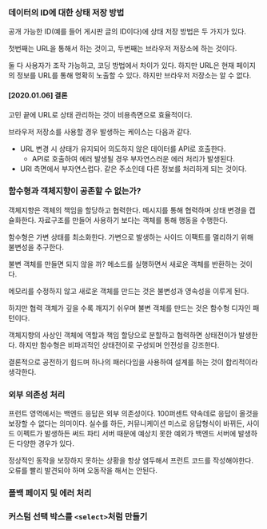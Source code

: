 ### 데이터의 ID에 대한 상태 저장 방법
공개 가능한 ID(예를 들어 게시판 글의 ID이다)에 상태 저장 방법은 두 가지가 있다.

첫번째는 URL을 통해서 하는 것이고, 두번째는 브라우저 저장소에 하는 것이다.

둘 다 사용자가 조작 가능하고, 코딩 방법에서 차이가 있다. 하지만 URL은 현재 페이지의 정보를 URL를 통해 명확히 노출할 수 있다. 하지만 브라우저 저장소는 알 수 없다.

#### [2020.01.06] 결론
고민 끝에 URL로 상태 관리하는 것이 비용측면으로 효율적이다.

브라우저 저장소를 사용할 경우 발생하는 케이스는 다음과 같다.
- URL 변경 시 상태가 유지되어 의도하지 않은 데이터를 API로 호출한다.
  - API로 호출하여 에러 발생될 경우 부자연스러운 에러 처리가 발생된다.
- URI 측면에서 부자연스럽다. 같은 주소인데 다른 정보를 처리하게 되는 것이다.

### 함수형과 객체지향이 공존할 수 없는가?

객체지향은 객체의 책임을 할당하고 협력한다. 메시지를 통해 협력하며 상태 변경을 캡슐화한다. 자료구조를 만들어 사용하기 보다는 객체를 통해 행동을 수행한다.

함수형은 가변 상태를 최소화한다. 가변으로 발생하는 사이드 이팩트를 멀리하기 위해 불변성을 추구한다.

불변 객체를 만들면 되지 않을 까? 메소드를 실행하면서 새로운 객체를 반환하는 것이다.

메모리를 수정하지 않고 새로운 객체를 만드는 것은 불변성과 영속성을 이루게 된다.

하지만 협력 객체가 깊을 수록 깨지기 쉬우며 불변 객체를 만드는 것은 함수형 디자인 패턴이다.

객체지향의 사상인 객체에 역할과 책임 할당으로 분할하고 협력하면 상태전이가 발생한다. 하지만 함수형은 비파괴적인 상태전이로 구성되며 안전성을 강조한다.

결론적으로 공전하기 힘드며 하나의 패러다임을 사용하여 설계를 하는 것이 합리적이라 생각한다.

### 외부 의존성 처리
프런트 영역에서는 백엔드 응답은 외부 의존성이다. 100퍼센트 약속데로 응답이 올것을 보장할 수 없다는 의미이다. 실수를 하든, 커뮤니케이션 미스로 응답형식이 바뀌든, 사이드 이펙트가 발생하든 써드 파티 서버 때문에 예상치 못한 예외가 백엔드 서버에 발생하든 다양한 경우가 있다.

정상적인 동작을 보장하지 못하는 상황을 항상 염두해서 프런트 코드를 작성해야한다. 오류를 빨리 발견되야 하며 오동작을 해서는 안된다.

### 폴백 페이지 및 에러 처리

### 커스텀 선택 박스를 `<select>`처럼 만들기